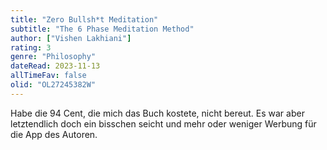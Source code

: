 ```yaml
---
title: "Zero Bullsh*t Meditation"
subtitle: "The 6 Phase Meditation Method"
author: ["Vishen Lakhiani"]
rating: 3
genre: "Philosophy"
dateRead: 2023-11-13
allTimeFav: false
olid: "OL27245382W"
---
```


Habe die 94 Cent, die mich das Buch kostete, nicht bereut. Es war aber letztendlich doch ein bisschen seicht und mehr oder weniger Werbung für die App des Autoren.
